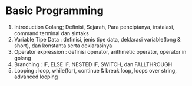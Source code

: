 # Basic Programming

1. Introduction Golang; Definisi, Sejarah, Para penciptanya, instalasi, command terminal dan sintaks
2. Variable Tipe Data : definisi, jenis tipe data, deklarasi variable(long & short), dan konstanta serta deklarasinya
3. Operator expression : definisi operator, arithmetic operator, operator in golang
4. Branching : IF, ELSE IF, NESTED IF, SWITCH, dan FALLTHROUGH
5. Looping : loop, while(for), continue & break loop, loops over string, advanced looping
